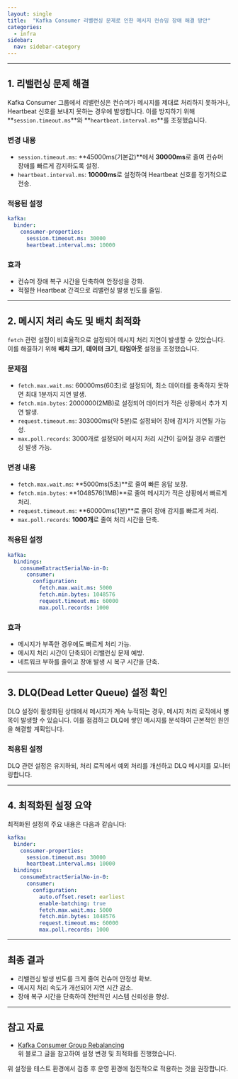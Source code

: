 ```yaml
---
layout: single
title:  "Kafka Consumer 리밸런싱 문제로 인한 메시지 컨슈밍 장애 해결 방안"
categories:
  - infra
sidebar:
  nav: sidebar-category
---
```


---

## 1. 리밸런싱 문제 해결
Kafka Consumer 그룹에서 리밸런싱은 컨슈머가 메시지를 제대로 처리하지 못하거나, Heartbeat 신호를 보내지 못하는 경우에 발생합니다. 이를 방지하기 위해 **`session.timeout.ms`**와 **`heartbeat.interval.ms`**를 조정했습니다.

### 변경 내용
- `session.timeout.ms`: **45000ms(기본값)**에서 **30000ms**로 줄여 컨슈머 장애를 빠르게 감지하도록 설정.
- `heartbeat.interval.ms`: **10000ms**로 설정하여 Heartbeat 신호를 정기적으로 전송.

### 적용된 설정
```yaml
kafka:
  binder:
    consumer-properties:
      session.timeout.ms: 30000
      heartbeat.interval.ms: 10000
```

### 효과
- 컨슈머 장애 복구 시간을 단축하여 안정성을 강화.
- 적절한 Heartbeat 간격으로 리밸런싱 발생 빈도를 줄임.

---

## 2. 메시지 처리 속도 및 배치 최적화
`fetch` 관련 설정이 비효율적으로 설정되어 메시지 처리 지연이 발생할 수 있었습니다. 이를 해결하기 위해 **배치 크기**, **데이터 크기**, **타임아웃** 설정을 조정했습니다.

### 문제점
- `fetch.max.wait.ms`: 60000ms(60초)로 설정되어, 최소 데이터를 충족하지 못하면 최대 1분까지 지연 발생.
- `fetch.min.bytes`: 2000000(2MB)로 설정되어 데이터가 적은 상황에서 추가 지연 발생.
- `request.timeout.ms`: 303000ms(약 5분)로 설정되어 장애 감지가 지연될 가능성.
- `max.poll.records`: 3000개로 설정되어 메시지 처리 시간이 길어질 경우 리밸런싱 발생 가능.

### 변경 내용
- `fetch.max.wait.ms`: **5000ms(5초)**로 줄여 빠른 응답 보장.
- `fetch.min.bytes`: **1048576(1MB)**로 줄여 메시지가 적은 상황에서 빠르게 처리.
- `request.timeout.ms`: **60000ms(1분)**로 줄여 장애 감지를 빠르게 처리.
- `max.poll.records`: **1000개**로 줄여 처리 시간을 단축.

### 적용된 설정
```yaml
kafka:
  bindings:
    consumeExtractSerialNo-in-0:
      consumer:
        configuration:
          fetch.max.wait.ms: 5000
          fetch.min.bytes: 1048576
          request.timeout.ms: 60000
          max.poll.records: 1000
```

### 효과
- 메시지가 부족한 경우에도 빠르게 처리 가능.
- 메시지 처리 시간이 단축되어 리밸런싱 문제 예방.
- 네트워크 부하를 줄이고 장애 발생 시 복구 시간을 단축.

---

## 3. DLQ(Dead Letter Queue) 설정 확인
DLQ 설정이 활성화된 상태에서 메시지가 계속 누적되는 경우, 메시지 처리 로직에서 병목이 발생할 수 있습니다. 이를 점검하고 DLQ에 쌓인 메시지를 분석하여 근본적인 원인을 해결할 계획입니다.

### 적용된 설정
DLQ 관련 설정은 유지하되, 처리 로직에서 예외 처리를 개선하고 DLQ 메시지를 모니터링합니다.

---

## 4. 최적화된 설정 요약
최적화된 설정의 주요 내용은 다음과 같습니다:

```yaml
kafka:
  binder:
    consumer-properties:
      session.timeout.ms: 30000
      heartbeat.interval.ms: 10000
  bindings:
    consumeExtractSerialNo-in-0:
      consumer:
        configuration:
          auto.offset.reset: earliest
          enable-batching: true
          fetch.max.wait.ms: 5000
          fetch.min.bytes: 1048576
          request.timeout.ms: 60000
          max.poll.records: 1000
```

---

## 최종 결과
- 리밸런싱 발생 빈도를 크게 줄여 컨슈머 안정성 확보.
- 메시지 처리 속도가 개선되어 지연 시간 감소.
- 장애 복구 시간을 단축하여 전반적인 시스템 신뢰성을 향상.

---

## 참고 자료
- [Kafka Consumer Group Rebalancing](https://techblog.gccompany.co.kr/%EC%B9%B4%ED%94%84%EC%B9%B4-%EC%BB%A8%EC%8A%88%EB%A8%B8-%EA%B7%B8%EB%A3%B9-%EB%A6%AC%EB%B0%B8%EB%9F%B0%EC%8B%B1-kafka-consumer-group-rebalancing-5d3e3b916c9e)  
  위 블로그 글을 참고하여 설정 변경 및 최적화를 진행했습니다.

위 설정을 테스트 환경에서 검증 후 운영 환경에 점진적으로 적용하는 것을 권장합니다.